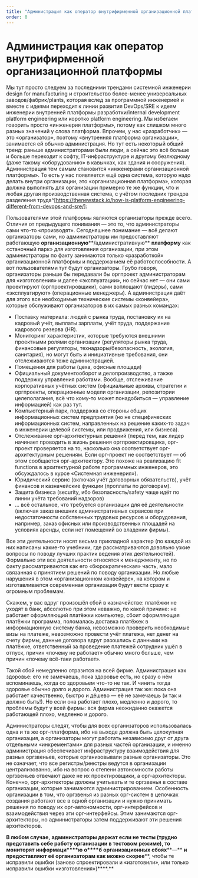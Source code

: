 ```yaml
---
title: "Администрация как оператор внутрифирменной организационной платформы"
order: 0
---
```


# Администрация как оператор внутрифирменной организационной платформы

Мы тут просто следуем за последними трендами системной инженерии design for manufacturing и строительство более-менее универсальных заводов/фабрик/plants, которая вслед за программной инженерией и вместе с идеями переходит к линии развития DevOps/SRE к идеям инженерии внутренней платформы разработки/internal development platform engineering или коротко platform engineering. Мы избегаем говорить просто «инженерия платформы», потому как слишком много разных значений у слова платформа. Впрочем, у нас «разработчик» — это «организатор», поэтому «внутренняя платформа организации», занимается ей обычно администрация. Но тут есть некоторый общий тренд: раньше администраторами были люди, а сейчас это всё больше и больше переходит к софту, IT-инфраструктуре и другому безлюдному (даже такому «оборудованию» в кавычках, как здания и сооружения). Администрация тем самым становится «инженерами организационной платформы». То есть у нас появляется ещё одна система, которую надо делать внутри организации, это «организационная платформа», которая должна выполнять для организации примерно те же функции, что и любая другая производственная система, с учётом последних трендов разделения труда^[<https://thenewstack.io/how-is-platform-engineering-different-from-devops-and-sre/>]:

Пользователями этой платформы являются организаторы прежде всего. Отличия от предыдущего понимания — это то, что администраторы сами что-то «производят». Сегодняшнее понимание — всё делают организаторы сами, но администраторы им предоставляют работающую **организационную****/административную** **платформу** как «станочный парк» для изготовления организации, при этом администраторы по факту занимаются только «разработкой» организационной платформы и поддержанием её работоспособности. А вот пользователями тут будут организаторы. Грубо говоря, организаторы раньше бы передавали бы оргпроект администраторам для «изготовления» и далее «эксплуатации», но сейчас нет — они сами проектируют (оргпроектировщики), сами воплощают (лидеры), сами «эксплуатируют» (операционные менеджеры). А администрация даёт для этого все необходимые технические системы «конвейера», которые обслуживают организаторов в их самых разных командах:

* Поставку материала: людей с рынка труда, постановку их на кадровый учёт, выплаты зарплаты, учёт труда, поддержание кадрового резерва (HR).
* Мониторинг характеристик, которые требуются внешними проектными ролями организации (регуляторы рынка труда, финансовые регуляторы, технадзоры/безопасность, экология, санитария), но могут быть и инициативные требования, они отслеживаются тоже администрацией.
* Помещения для работы (цеха, офисные площади)
* Официальный документооборот и делопроизводство, а также поддержку управления работами. Вообще, отслеживание корпоративных учётных систем (официальные архивы, стратегии и оргпроекты, операционные модели организации, репозитории целеполагания, всё что кому-то может понадобиться — управление информацией) как раз тут.
* Компьютерный парк, поддержка со стороны общих информационных систем предприятия (но не специфических информационных систем, направленных на решение каких-то задач в инженерии целевой системы, или продвижения, или бизнеса).
* Отслеживание орг-архитектурных решений (перед тем, как лидер начинает проводить в жизнь решения оргпроектировщика, орг-проект проверяется на то, насколько она соответствует орг-архитектурным решениям. Если орг-проект не соответствует — об этом сообщается орг-архитектору. Это похоже на реализацию fit functions в архитектурной работе программных инженеров, это обсуждалось в курсе «Системная инженерия»).
* Юридический сервис (включая учёт договорных обязательств), учёт финансов и казначейские функции (проплаты по договорам).
* Защита бизнеса (security, ибо безопасность/safety чаще идёт по линии учёта требований надзоров)
* … всё остальное, что требуется организации для её деятельности (включая заказ внешних административных сервисов при недостаточности собственных трудовых ресурсов и оборудования, например, заказ офисных или производственных площадей на условиях аренды, если нет помещений во владении фирмы).

Все эти деятельности носят весьма прикладной характер (по каждой из них написаны какие-то учебники, где рассматриваются довольно узкие вопросы по поводу лучших практик ведения этих деятельностей). Формально эти все деятельности относятся к менеджменту, но по факту рассматриваются как его «бюрократическая» часть, мало связанная с принятием решений по поводу организации. Но любые нарушения в этом «организационном конвейере», на котором и изготавливается современная организация будут вести сразу к огромным проблемам.

Скажем, у вас вдруг произошёл сбой в казначействе: платёжки не уходят в банк, абсолютно при этом неважно, по какой причине: не работает оформляющий платёжки компьютер, сбоит оформляющая платёжки программа, поломалась доставка платёжек в информационную систему банка, невозможно проверить необходимые визы на платеже, невозможно провести учёт платежа, нет денег на счету фирмы, данные договора вдруг разошлись с данными на платёжке, ответственный за проведение платежей сотрудник ушёл в отпуск, причин «почему не работает» обычно много больше, чем причин «почему всё-таки работает».

Такой сбой немедленно отразится на всей фирме. Администрация как здоровье: его не замечаешь, пока здоровье есть, но сразу о нём вспоминаешь, когда со здоровьем что-то не так. И чинить тогда здоровье обычно долго и дорого. Администрация так же: пока она работает качественно, быстро и дёшево — её не замечаешь (и так и должно быть!). Но если она работает плохо, медленно и дорого, то проблемы будут у всей фирмы: вся фирма неожиданно окажется работающей плохо, медленно и дорого.

Администраторы следят, чтобы для всех организаторов использовалась одна и та же орг-платформа, ибо на выходе должна быть целокупная организация, а организаторы могут работать независимо друг от друга отдельными «инкрементами» для разных частей организации, и именно администрация обеспечивает инфраструктуру взаимодействия для разных оргзвеньев, которые организовывали разные организаторы. Это не означает, что все регистры/реестры ведутся в организации централизованно, ибо на вопрос о степени автономности работы оргзвеньев отвечают даже не их проектировщики, а орг-архитекторы. Конечно, орг-архитекторы должны учитывать и те оргзвенья в составе организации, которые занимаются администрированием. Особенность организации в том, что оргзвенья из разных орг-систем в цепочках создания работают все в одной организации и нужно принимать решения по поводу их орг-автономности, орг-интерфейсов и взаимодействия через эти орг-интерфейсы. Этим занимаются орг-архитекторы, но администраторы затем поддерживают эти решения архитекторов.

**В любом случае,** **администраторы держат если не тесты (трудно представить себе работу организации в тестовом режиме), то** **мониторят** **информаци****ю** **о****б** **организационных сбоях****—** **и предоставляют её организаторам как можно скорее****, чтобы те исправили ошибки (заново спроектировали и «изготовили», или только исправили ошибки «изготовления»)****.**